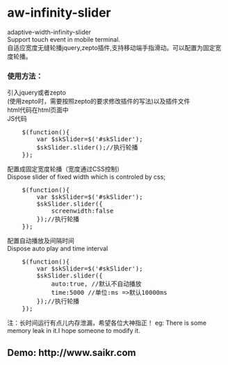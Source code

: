 # aw-infinity-slider
adaptive-width-infinity-slider<br>
Support touch event in mobile terminal.<br>
自适应宽度无缝轮播jquery,zepto插件,支持移动端手指滑动。可以配置为固定宽度轮播。

<h3>使用方法：</h3>
引入jquery或者zepto<br>(使用zepto时，需要按照zepto的要求修改插件的写法)</b>以及插件文件<br>
html代码在html页面中<br>
JS代码<br>
<div class="highlight highlight-text-shell-session">
<pre>
	$(function(){
        var $skSlider=$('#skSlider');
        $skSlider.slider();//执行轮播
    });
</pre>
</div>
配置成固定宽度轮播（宽度通过CSS控制）<br>
Dispose slider of fixed width which is controled by css;

<div class="highlight highlight-text-shell-session">
<pre>
	$(function(){
        var $skSlider=$('#skSlider');
        $skSlider.slider({
			screenwidth:false
		});//执行轮播
    });
</pre>
</div>
配置自动播放及间隔时间<br>
Dispose auto play and time interval
<div class="highlight highlight-text-shell-session">
<pre>
	$(function(){
        var $skSlider=$('#skSlider');
        $skSlider.slider({
			auto:true, //默认不自动播放
			time:5000 //单位:ms =>默认10000ms
		});//执行轮播
    });
</pre>
</div>

注：长时间运行有点儿内存泄漏，希望各位大神指正！
eg: There is some memory leak in it.I hope someone to modify it.

<h2>Demo: http://www.saikr.com</h2>
